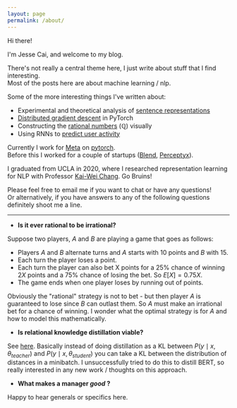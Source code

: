```yaml
---
layout: page
permalink: /about/
---
```


Hi there!

I'm Jesse Cai, and welcome to my blog. 

There's not really a central theme here, I just write about stuff that I find interesting.  
Most of the posts  here are about machine learning / nlp. 

Some of the more interesting things I've written about:
<!--- Combining sentence embeddings and clique percolation to [cluster text](/Kernels-and-Cliques)-->
- Experimental and theoretical analysis of [sentence representations](/Quickthoughts)
- [Distributed gradient descent](/Distbelief) in PyTorch
- Constructing the [rational numbers](/Building-Q) ($\mathbb{Q}$) visually
- Using RNNs to [predict user activity](/Predicting-User-Submission)


Currently I work for [Meta](http://www.meta.com) on [pytorch](http://www.pytorch.com).  
Before this I worked for a couple of startups ([Blend](http://www.blend.com), [Perceptyx](http://www.perceptyx.com)).

I graduated from UCLA in 2020, where I researched representation learning for NLP with Professor [Kai-Wei Chang](http://web.cs.ucla.edu/~kwchang/). Go Bruins!

Please feel free to email me if you want to chat or have any questions!  
Or alternatively, if you have answers to any of the following questions definitely shoot me a line. 

<hr>

- **Is it ever rational to be irrational?**

Suppose two players, $A$ and $B$ are playing a game that goes as follows: 
- Players $A$ and $B$ alternate turns and $A$ starts with 10 points and $B$ with 15.
- Each turn the player loses a point.
- Each turn the player can also bet X points for a 25% chance of winning $2X$ points and a 75% chance of losing the bet. So $E[X] = 0.75 X$.
- The game ends when one player loses by running out of points.

Obviously the "rational" strategy is not to bet - but then player $A$ is guaranteed to lose since $B$ can outlast them. So $A$ must make an irrational bet for a chance of winning. I wonder what the optimal strategy is for $A$ and how to model this mathematically.

- **Is relational knowledge distillation viable?**

See [here](https://arxiv.org/abs/1904.05068). Basically instead of doing distillation as a KL between $P(y \mid x, \theta_{teacher})$ and $P(y \mid x, \theta_{student})$ you can take a KL between the distribution of distances in a minibatch. I unsuccessfully tried to do this to distill BERT, so really interested in any new work / thoughts on this approach. 

- **What makes a manager *good* ?**

Happy to hear generals or specifics here. 

